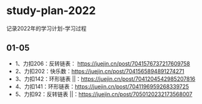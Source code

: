 # study-plan-2022
记录2022年的学习计划-学习过程

## 01-05
- 1、力扣206：反转链表： https://juejin.cn/post/7041576737217609758
- 2、力扣202：快乐数：https://juejin.cn/post/7041565894891274271
- 3、力扣142：环形链表 ||：https://juejin.cn/post/7041204542985207816
- 4、力扣141：环形链表：https://juejin.cn/post/7041196959268339725
- 5、力扣92：反转链表 ||：https://juejin.cn/post/7050120232173568007
